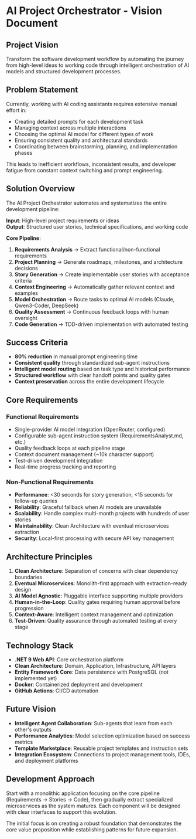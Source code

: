 # AI Project Orchestrator - Vision Document

## Project Vision
Transform the software development workflow by automating the journey from high-level ideas to working code through intelligent orchestration of AI models and structured development processes.

## Problem Statement
Currently, working with AI coding assistants requires extensive manual effort in:
- Creating detailed prompts for each development task
- Managing context across multiple interactions
- Choosing the optimal AI model for different types of work
- Ensuring consistent quality and architectural standards
- Coordinating between brainstorming, planning, and implementation phases

This leads to inefficient workflows, inconsistent results, and developer fatigue from constant context switching and prompt engineering.

## Solution Overview
The AI Project Orchestrator automates and systematizes the entire development pipeline:

**Input**: High-level project requirements or ideas  
**Output**: Structured user stories, technical specifications, and working code

**Core Pipeline**:
1. **Requirements Analysis** → Extract functional/non-functional requirements
2. **Project Planning** → Generate roadmaps, milestones, and architecture decisions  
3. **Story Generation** → Create implementable user stories with acceptance criteria
4. **Context Engineering** → Automatically gather relevant context and examples
5. **Model Orchestration** → Route tasks to optimal AI models (Claude, Qwen3-Coder, DeepSeek)
6. **Quality Assessment** → Continuous feedback loops with human oversight
7. **Code Generation** → TDD-driven implementation with automated testing

## Success Criteria
- **80% reduction** in manual prompt engineering time
- **Consistent quality** through standardized sub-agent instructions
- **Intelligent model routing** based on task type and historical performance
- **Structured workflow** with clear handoff points and quality gates
- **Context preservation** across the entire development lifecycle

## Core Requirements

### Functional Requirements
- Single-provider AI model integration (OpenRouter, configured)
- Configurable sub-agent instruction system (RequirementsAnalyst.md, etc.)
- Quality feedback loops at each pipeline stage
- Context document management (~10k character support)
- Test-driven development integration
- Real-time progress tracking and reporting

### Non-Functional Requirements
- **Performance**: <30 seconds for story generation, <15 seconds for follow-up queries
- **Reliability**: Graceful fallback when AI models are unavailable
- **Scalability**: Handle complex multi-month projects with hundreds of user stories
- **Maintainability**: Clean Architecture with eventual microservices extraction
- **Security**: Local-first processing with secure API key management

## Architecture Principles
1. **Clean Architecture**: Separation of concerns with clear dependency boundaries
2. **Eventual Microservices**: Monolith-first approach with extraction-ready design
3. **AI Model Agnostic**: Pluggable interface supporting multiple providers
4. **Human-in-the-Loop**: Quality gates requiring human approval before progression
5. **Context-Aware**: Intelligent context management and optimization
6. **Test-Driven**: Quality assurance through automated testing at every stage

## Technology Stack
- **.NET 9 Web API**: Core orchestration platform
- **Clean Architecture**: Domain, Application, Infrastructure, API layers
- **Entity Framework Core**: Data persistence with PostgreSQL (not implemented yet)
- **Docker**: Containerized deployment and development
- **GitHub Actions**: CI/CD automation

## Future Vision
- **Intelligent Agent Collaboration**: Sub-agents that learn from each other's outputs
- **Performance Analytics**: Model selection optimization based on success metrics
- **Template Marketplace**: Reusable project templates and instruction sets
- **Integration Ecosystem**: Connections to project management tools, IDEs, and deployment platforms

## Development Approach
Start with a monolithic application focusing on the core pipeline (Requirements → Stories → Code), then gradually extract specialized microservices as the system matures. Each component will be designed with clear interfaces to support this evolution.

The initial focus is on creating a robust foundation that demonstrates the core value proposition while establishing patterns for future expansion.